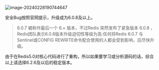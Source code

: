 ![image-20240228190744647](https://gitee.com/dongguo4812_admin/image/raw/master/image/202402281925348.png)

安全Bug按照官网提示，升级成为6.0.8及以上。

> 6.0.7 被称作最后一个 6.× 版本，不过Redis 突然发布了紧急版本 6.0.8 ，Redis团队表示6.0.8版本升级迫切性等级为高:任何将Redis 6.0.7 与Sentinel或CONFIG REWRITE命令配合使用的人都会受到影响，应尽快升级。

由于在Redis5.0对核心代码进行了重构，所以如果要学习或分析源码的话，综合以上请选择6.2.6及以后的稳定版本。
